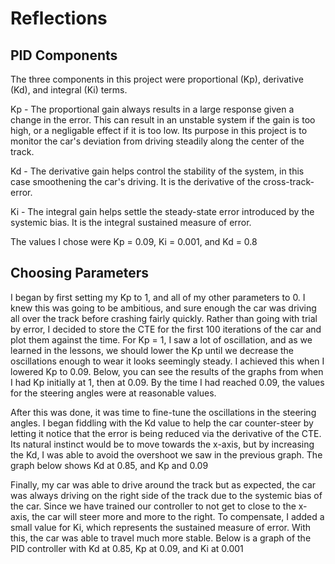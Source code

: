 # Reflections

## PID Components

The three components in this project were proportional (Kp), derivative (Kd), and integral (Ki) terms.

Kp - The proportional gain always results in a large response given a change in the error. This can result in an unstable system if the
gain is too high, or a negligable effect if it is too low. Its purpose in this project is to monitor the car's deviation from 
driving steadily along the center of the track.

Kd - The derivative gain helps control the stability of the system, in this case smoothening the car's driving. It is the derivative of
the cross-track-error.

Ki - The integral gain helps settle the steady-state error introduced by the systemic bias. It is the integral sustained measure of error.

The values I chose were Kp = 0.09, Ki = 0.001, and Kd = 0.8

## Choosing Parameters

I began by first setting my Kp to 1, and all of my other parameters to 0. I knew this was going to be ambitious, and sure enough the car
was driving all over the track before crashing fairly quickly. Rather than going with trial by error, I decided to store the CTE for the
first 100 iterations of the car and plot them against the time. For Kp = 1, I saw a lot of oscillation, and as we learned in the 
lessons, we should lower the Kp until we decrease the oscillations enough to wear it looks seemingly steady. I achieved this when
I lowered Kp to 0.09. Below, you can see the results of the graphs from when I had Kp initially at 1, then at 0.09. By the time I
had reached 0.09, the values for the steering angles were at reasonable values.

After this was done, it was time to fine-tune the oscillations in the steering angles. I began fiddling with the Kd value to help
the car counter-steer by letting it notice that the error is being reduced via the derivative of the CTE. Its natural instinct would be to
move towards the x-axis, but by increasing the Kd, I was able to avoid the overshoot we saw in the previous graph. The graph below
shows Kd at 0.85, and Kp and 0.09


Finally, my car was able to drive around the track but as expected, the car was always driving on the right side of the track
due to the systemic bias of the car. Since we have trained our controller to not get to close to the x-axis, the car will 
steer more and more to the right. To compensate, I added a small value for Ki, which represents the sustained measure of error. With this,
the car was able to travel much more stable. Below is a graph of the PID controller with Kd at 0.85, Kp at 0.09, and Ki at 0.001






